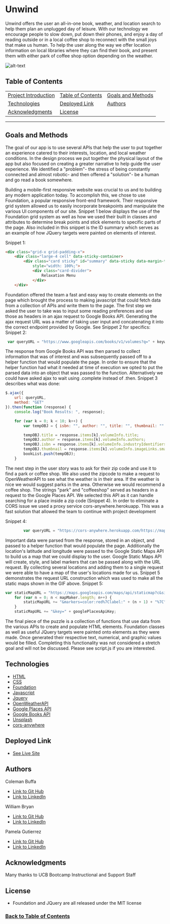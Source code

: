 # Unwind

Unwind offers the user an all-in-one book, weather, and location search to help them plan an unplugged day of leisure. With our technology we encourage people to slow down, put down their phones, and enjoy a day of reading outside or in a local coffee shop to reconnect with the small joys that make us human. To help the user along the way we offer location information on local libraries where they can find their book, and present them with either park of coffee shop option depending on the weather.

![alt-text](assets/images/unwind-screen.gif)

## Table of Contents
|                                     |                                         |                                         |
| :---------------------------------- | :-------------------------------------- | :-------------------------------------- |
| [Project Introduction](#Unwind)     | [Table of Contents](#table-of-contents) | [Goals and Methods](#goals-and-methods) |
| [Technologies](#technologies)       | [Deployed Link](#deployed-link)         | [Authors](#authors)                     |
| [Acknowledgments](#acknowledgments) | [License](#license)                     |
---
## Goals and Methods
The goal of our app is to use several APIs that help the user to put together an experience catered to their interests, location, and local weather conditions. In the design process we put together the physical layout of the app but also focused on creating a greater narrative to help guide the user experience. We identified a "problem"- the stress of being constantly connected and almost robotic- and then offered a "solution"- be a human and go read a book somewhere. 

Building a mobile-first responsive website was crucial to us and to building any modern application today. To accomplish this, we chose to use Foundation, a popular responsive front-end framework. Their responsive grid system allowed us to easily incorporate breakpoints and manipulate the various UI components of our site. Snippet 1 below displays the use of the Foundation grid system as well as how we used their built in classes and attributes to determine break points and stick elements to specific parts of the page. Also included in this snippet is the ID summary which serves as an example of how JQuery targets were painted on elements of interest.

Snippet 1:
```HTML
<div class="grid-x grid-padding-x">
    <div class="large-4 cell" data-sticky-container>
        <div class="card sticky" id="summary" data-sticky data-margin-top="0" data-top-anchor="header:bottom"
            style="width: 100%;">
            <div class="card-divider">
                Relaxation Menu
            </div>
    </div>
```
Foundation offered the team a fast and easy way to create elements on the page which brought the process to making javascript that could fetch data from a collection of APIs and write them to the page. The first step we asked the user to take was to input some reading preferences and use those as headers in an ajax request to Google Books API. Generating the ajax request URL was a matter of taking user input and concatenating it into the correct endpoint provided by Google. See Snippet 2 for specifics:
Snippet 2:
```javascript
 var queryURL = "https://www.googleapis.com/books/v1/volumes?q=" + keyword + "&subject:" + genre
 ```
 The response from Google Books API was then parsed to collect information that was of interest and was subsequently passed off to a helper function that would populate the page. In order to ensure that the helper function had what it needed at time of execution we opted to put the parsed data into an object that was passed to the function. Alternatively we could have asked ajax to wait using .complete instead of .then. Snippet 3 describes what was done:
```javascript
$.ajax({
    url: queryURL,
    method: "GET"
}).then(function (response) {
    console.log("Book Results: ", response);

    for (var k = 0; k < 10; k++) {
        var tempOBJ = { isbn: "", author: "", title: "", thumbnail: "" }

        tempOBJ.title = response.items[k].volumeInfo.title;
        tempOBJ.author = response.items[k].volumeInfo.authors;
        tempOBJ.isbn = response.items[k].volumeInfo.industryIdentifiers[0].identifier;
        tempOBJ.thumbnail = response.items[k].volumeInfo.imageLinks.smallThumbnail;
        bookList.push(tempOBJ);
    }
```
The next step in the user story was to ask for their zip code and use it to find a park or coffee shop. We also used the zipcode to make a request to OpenWeatherAPI to see what the weather is in their area. If the weather is nice we would suggest parks in the area. Otherwise we would recommend a coffee shop. The strings "park" and "coffeeshop" served as headers in a request to the Google Places API. We selected this API as it can handle searching for a place inside a zip code (Snippet 4). In order to eliminate a CORS issue we used a proxy service cors-anywhere.herokuapp. This was a fast solution that allowed the team to continue with project development  

Snippet 4:
```javascript
        var queryURL = "https://cors-anywhere.herokuapp.com/https://maps.googleapis.com/maps/api/place/textsearch/json?query=" + location + "+in+" + zipCode + "&key=" + googlePlacesApiKey;
```
Important data were parsed from the response, stored in an object, and passed to a helper function that would populate the page. Additionally the location's latitude and longitude were passed to the Google Static Maps API to build us a map that we could display to the user. Google Static Maps API will create, style, and label markers that can be passed along with the URL request. By collecting several locations and adding them to a single request we were able to have a map of the user's locations made for us. Snippet 5 demonstrates the request URL construction which was used to make all the static maps shown in the GIF above.
Snippet 5:
```javascript
var staticMapURL = "https://maps.googleapis.com/maps/api/staticmap?c&size=600x300&maptype=roadmap";
    for (var n = 0; n < mapMaker.length; n++) {
        staticMapURL += "&markers=color:red%7Clabel:" + (n + 1) + "%7C" + mapMaker[n].lat + "," + mapMaker[n].lon;
    }
    staticMapURL += "&key=" + googlePlacesApiKey;
```
The final piece of the puzzle is a collection of functions that use data from the various APIs to create and populate HTML elements. Foundation classes as well as useful JQuery targets were painted onto elements as they were made. Once generated their respective text, numerical, and graphic values would be filled. Completing this functionality was not considered a stretch goal and will not be discussed. Please see script.js if you are interested.

## Technologies 
* [HTML](https://developer.mozilla.org/en-US/docs/Web/HTML)
* [CSS](https://developer.mozilla.org/en-US/docs/Web/CSS)
* [Foundation](https://get.foundation/frameworks-docs.html)
* [Javascript](https://developer.mozilla.org/en-US/docs/Web/JavaScript)
* [Jquery](https://jquery.com/)
* [OpenWeatherAPI](https://openweathermap.org/api)
* [Google Places API](https://developers.google.com/places/web-service/overview)
* [Google Books API](https://developers.google.com/books)
* [Unsplash](https://unsplash.com/)
* [cors-anywhere](https://github.com/Rob--W/cors-anywhere/#documentation)
## Deployed Link
* [See Live Site](https://weilibryan.github.io/Unwind/)
## Authors
Coleman Buffa
- [Link to Git Hub](https://github.com/coleman-buffa/)
- [Link to LinkedIn](https://www.linkedin.com/in/coleman-buffa-0a12a5201/)

William Bryan
- [Link to Git Hub](https://github.com/WeiLiBryan)
- [Link to LinkedIn](https://www.linkedin.com/in/william-bryan-72730019a/)

Pamela Gutierrez
- [Link to Git Hub](https://github.com/pamela-gutierrez)
- [Link to LinkedIn](https://www.linkedin.com/in/pamela-gutierrez/)

## Acknowledgments
Many thanks to UCB Bootcamp Instructional and Support Staff
## License
* Foundation and JQuery are all released under the MIT license 
### [Back to Table of Contents](#table-of-contents) 